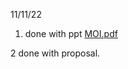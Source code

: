 11/11/22
1) done with ppt 
[MOI.pdf](https://github.com/gauravbhargav0007/under-water-object-idea/files/9992587/MOI.pdf)


2 done with proposal.
